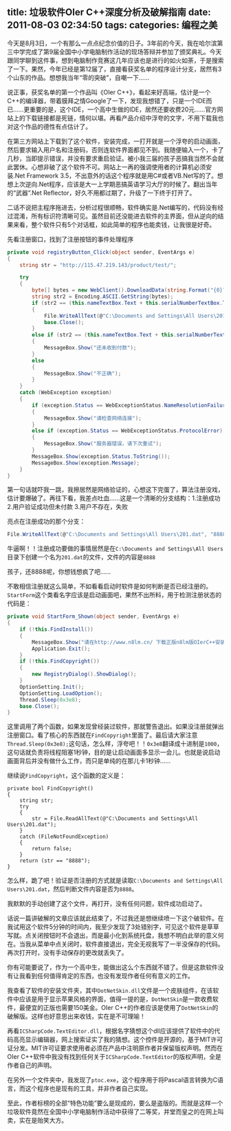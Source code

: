 title: 垃圾软件OIer C++深度分析及破解指南
date: 2011-08-03 02:34:50
tags:
categories: 编程之美
---

今天是8月3日，一个有那么一点点纪念价值的日子。3年前的今天，我在哈尔滨第三中学完成了第9届全国中小学电脑制作活动的现场答辩并参加了颁奖典礼。今天跟同学聊到这件事，想到电脑制作竞赛这几年应该也是进行的如火如荼，于是搜索了一下。果然，今年已经是第12届了，直接看获奖名单的程序设计分支，居然有3个山东的作品。想想我当年“零的突破”，自嘲一下……

说正事，获奖名单的第一个作品叫《OIer C++》，看起来好高端，估计是一个C++的编译器，带着膜拜之情Google了一下，发现我想错了，只是一个IDE而已……更重要的是，这个IDE，一个高中生做的IDE，居然还要收费20元……官方网站上的下载链接都是死链，情何以堪。再看产品介绍中浮夸的文字，不用下载我也对这个作品的德性有点估计了。

<!--more-->

在第三方网站上下载到了这个软件，安装完成，一打开就是一个浮夸的启动画面，然后要求输入用户名和注册码，否则连软件界面都见不到。我随便输入一个，卡了几秒，当即提示错误，并没有要求重启验证。被小我三届的孩子恶搞我当然不会就此罢休。心想非破了这个软件不可。网站上一再的强调使用者的计算机必须安装.Net Framework 3.5，不出意外的话这个程序就是用C#或者VB.Net写的了。想想上次逆向.Net程序，应该是大一上学期恶搞英语学习大厅的时候了。翻出当年的“武器”.Net Reflector，好久不用都过期了，升级了一下终于打开了。

二话不说把主程序拖进去，分析过程很顺畅，软件确实是.Net编写的，代码没有经过混淆，所有标识符清晰可见。虽然目前还没能进去软件的主界面，但从逆向的结果来看，整个软件只有5个对话框，如此简单的程序也能卖钱，让我很是好奇。

先看注册窗口，找到了注册按钮的事件处理程序

``` cs
private void registryButton_Click(object sender, EventArgs e)
{
    string str = "http://115.47.219.143/product/test/";

    try
    {
        byte[] bytes = new WebClient().DownloadData(string.Format("{0}?name={1}&number={2}", str, this.nameTextBox.Text, this.serialNumberTextBox.Text));
        string str2 = Encoding.ASCII.GetString(bytes);
        if (str2 == (this.nameTextBox.Text + this.serialNumberTextBox.Text + "ABCD"))
        {
            File.WriteAllText(@"C:\Documents and Settings\All Users\201.dat", "8888");
            base.Close();
        }
        else if (str2 == (this.nameTextBox.Text + this.serialNumberTextBox.Text + "DCBA"))
        {
            MessageBox.Show("还未收到付款");
        }
        else
        {
            MessageBox.Show("不正确");
        }
    }
    catch (WebException exception)
    {
        if (exception.Status == WebExceptionStatus.NameResolutionFailure)
        {
            MessageBox.Show("请检查网络连接");
        }
        else if (exception.Status == WebExceptionStatus.ProtocolError)
        {
            MessageBox.Show("服务器错误，请下次重试");
        }
        MessageBox.Show(exception.Status.ToString());
        MessageBox.Show(exception.Message);
    }
}
```

第一句话就吓我一跳，我擦居然是网络验证的，心想这下完蛋了，算法注册没戏，估计要爆破了。再往下看，我差点吐血……这是一个清晰的分支结构：1.注册成功 2.用户验证成功但未付款  3.用户不存在，失败

亮点在注册成功的那个分支：

``` cs
File.WriteAllText(@"C:\Documents and Settings\All Users\201.dat", "8888");
```

牛逼啊！！注册成功要做的事情居然是在`C:\Documents and Settings\All Users`目录下创建一个名为`201.dat`的文件，文件的内容是`8888`

孩子，还8888呢，你想钱想疯了吧……

不敢相信注册就这么简单，不如看看启动时软件是如何判断是否已经注册的。`StartForm`这个类看名字应该是启动画面吧，果然不出所料，用于检测注册状态的代码是：

``` cs
private void StartForm_Shown(object sender, EventArgs e)
{
    if (!this.FindInstall())
    {
        MessageBox.Show("请在http://www.n8lm.cn/ 下载正版n8lm版OIerC++安装程序。", "警告", MessageBoxButtons.OK, MessageBoxIcon.Exclamation);
        Application.Exit();
    }
    if (!this.FindCopyright())
    {
        new RegistryDialog().ShowDialog();
    }
    OptionSetting.Init();
    OptionSetting.LoadOption();
    Thread.Sleep(0x3e8);
    base.Close();
}
```

这里调用了两个函数，如果发现曾经装过软件，那就警告退出。如果没注册就弹出注册窗口。看了核心的东西就在`FindCopyright`里面了。最后请大家注意`Thread.Sleep(0x3e8);`这句话，怎么样，浮夸吧！！`0x3e8`翻译成十进制是`1000`，这句话就负责将线程阻塞1秒钟，目的是让启动画面多显示一会儿。也就是说启动画面背后并没有做什么工作，而只是单纯的在那儿卡1秒钟……

继续说`FindCopyright`，这个函数的定义是：

```
private bool FindCopyright()
{
    string str;
    try
    {
        str = File.ReadAllText(@"C:\Documents and Settings\All Users\201.dat");
    }
    catch (FileNotFoundException)
    {
        return false;
    }
    return (str == "8888");
}
```

怎么样，跪了吧！验证是否注册的方式就是读取`C:\Documents and Settings\All Users\201.dat`，然后判断文件内容是否为`8888`。

我默默的手动创建了这个文件，再打开，没有任何问题，软件成功启动了。

话说一篇讲破解的文章应该就此结束了，不过我还是想继续喷一下这个破软件。在我试用这个软件5分钟的时间内，我至少发现了3处错别字，可见这个软件是草草写就。点关闭按钮时不会退出，而是最小化到系统托盘，我想不明白此举的意义何在。当我从菜单中点关闭时，软件直接退出，完全无视我写了一半没保存的代码。再次打开时，没有手动保存的更改就丢失了。

你有可能要说了，作为一个高中生，能做出这么个东西就不错了。但是这款软件没有让我看到任何值得肯定的东西，也没有发现作者任何有意义的工作。

我查看了软件的安装文件夹，其中`DotNetSkin.dll`文件是一个皮肤组件，在该软件中应该是用于显示苹果风格的界面，值得一提的是，`DotNetSkin`是一款收费软件，最便宜的正版也需要150美金。OIer C++的作者应该是使用了`DotNetSkin`的破解版。这样也好意思出来收钱，实在是不可理喻！

再看`ICSharpCode.TextEditor.dll`，根据名字猜想这个dll应该提供了软件中的代码高亮显示编辑器，网上搜索证实了我的猜想。这个控件是开源的，基于MIT许可证分发。MIT许可证要求使用者必须在产品中注明原作者并保留版权声明。然而在OIer C++软件中我没有找到任何关于`ICSharpCode.TextEditor`的版权声明，全是作者自己的声明。

在另外一个文件夹中，我发现了`ptoc.exe`，这个程序用于将Pascal语言转换为C语言，而这个程序也是现有的工具，并非作者自己实现。

至此，作者标榜的全部“特色功能”要么是现成的，要么是盗版的。而就是这样一个垃圾软件竟然在全国中小学电脑制作活动中获得了二等奖，并堂而皇之的在网上叫卖，实在是贻笑大方。